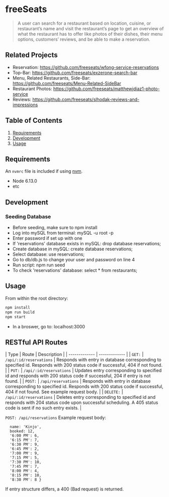 # freeSeats

> A user can search for a restaurant based on location, cuisine, or restaurant’s name and visit the restaurant’s page to get an overview of what the restaurant has to offer like photos of their dishes, their menu options, customers’ reviews, and be able to make a reservation.

## Related Projects

  - Reservation: https://github.com/freeseats/wfong-service-reservations
  - Top-Bar: https://github.com/freeseats/exzerone-search-bar
  - Menu, Related Restaurants, Side-Bar: https://github.com/freeseats/Menu-Related-SideBar
  - Restaurant Photos: https://github.com/freeseats/matthewjdiaz1-photo-service
  - Reviews: https://github.com/freeseats/slhodak-reviews-and-impressions

## Table of Contents

1. [Requirements](#requirements)
1. [Development](#development)
1. [Usage](#Usage)

## Requirements

An `nvmrc` file is included if using [nvm](https://github.com/creationix/nvm).

- Node 6.13.0
- etc

## Development

### Seeding Database
- Before seeding, make sure to npm install
- Log into mySQL from terminal: mySQL -u root -p
- Enter password if set up with one
- If 'reservations' database exists in mySQL: drop database reservations;
- Create database in mySQL: create database reservations;
- Select database: use reservations;
- Go to db/db.js to change your user and password on line 4
- Run script:
npm run seed
- To check 'reservations' database: select * from restaurants;

## Usage

From within the root directory:
```sh
npm install
npm run build
npm start
```
- In a broswer, go to: localhost:3000

## RESTful API Routes
| Type  | Route | Description |
| ------------- | ------------- |
| ```GET:```  | ```/api/:id/reservations```  | Responds with entry in database corresponding to specified id. Responds with 200 status code if successful, 404 if not found. |
| ```PUT:```  | ```/api/:id/reservations```  | Updates entry corresponding to specified id and responds with 200 status code if successful, 204 if entry is not found. |
| ```POST:```  | ```/api/reservations```  | Responds with entry in database corresponding to specified id. Responds with 200 status code if successful, 404 if not found. See example request body. |
| ```DELETE:```  | ```/api/:id/reservations```  | Deletes entry corresponding to specified id and responds with 204 status code upon successful scheduling. A 405 status code is sent if no such entry exists. |

```POST: /api/reservations```
Example request body:

```{ id: 1,
  name: 'Kinjo',
  booked: 12,
  '6:00 PM': 6,
  '6:15 PM': 7,
  '6:30 PM': 9,
  '6:45 PM': 2,
  '7:00 PM': 9,
  '7:15 PM': 5,
  '7:30 PM': 10,
  '7:45 PM': 7,
  '8:00 PM': 4,
  '8:15 PM': 10,
  '8:30 PM': 8 }
  ```

If entry structure differs, a 400 (Bad request) is returned.
